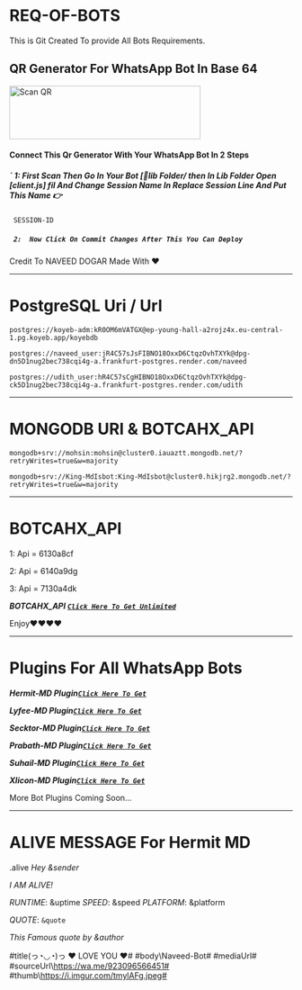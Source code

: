 # REQ-OF-BOTS
This is Git Created To provide All Bots Requirements.

## QR Generator For WhatsApp Bot In Base 64

<div align="left">
<a href="https://qr-code-generator-eta-green.vercel.app/"><img align="center" src="https://i.imgur.com/dzPTA6u.png" alt="Scan QR" height="95" width="340" /></a><br>
 
#### Connect This Qr Generator With Your WhatsApp Bot In 2 Steps
##### ` 1: First Scan Then Go In Your Bot [📁lib Folder/ then In Lib Folder Open [client.js] fil And Change Session Name In Replace Session Line And Put This Name 👉
````
 SESSION-ID
````
##### ` 2:  Now Click On Commit Changes After This You Can Deploy`

Credit To NAVEED DOGAR
Made With ❤️

---


# PostgreSQL Uri / Url
```
postgres://koyeb-adm:kR0OM6mVATGX@ep-young-hall-a2rojz4x.eu-central-1.pg.koyeb.app/koyebdb
```

```
postgres://naveed_user:jR4C57sJsFIBNO18OxxD6CtqzOvhTXYk@dpg-dn5D1nug2bec738cqi4g-a.frankfurt-postgres.render.com/naveed
```

```
postgres://udith_user:hR4C57sCgHIBNO18OxxD6CtqzOvhTXYk@dpg-ck5D1nug2bec738cqi4g-a.frankfurt-postgres.render.com/udith
```


---





# MONGODB URI &  BOTCAHX_API
 ```
mongodb+srv://mohsin:mohsin@cluster0.iauaztt.mongodb.net/?retryWrites=true&w=majority
```

```
mongodb+srv://King-MdIsbot:King-MdIsbot@cluster0.hikjrg2.mongodb.net/?retryWrites=true&w=majority
```

  ---
 # BOTCAHX_API   
1: Api = 6130a8cf

2: Api = 6140a9dg

3: Api = 7130a4dk

 ***BOTCAHX_API [`Click Here To Get Unlimited`](https://github.com/naveeddogar/THINGS-For-Bots/blob/main/Api&Uri/README%20(1).md)***
 
 
 
 
 
Enjoy❤❤❤❤

----

# Plugins For All WhatsApp Bots
***Hermit-MD Plugin[`Click Here To Get`](https://github.com/naveeddogar/THINGS-For-Bots/blob/main/Plugins/README%20(1).md)***

***Lyfee-MD Plugin[`Click Here To Get`](https://github.com/naveeddogar/THINGS-For-Bots/blob/main/Plugins/README%20(2).md)***

***Secktor-MD Plugin[`Click Here To Get`](https://github.com/naveeddogar/THINGS-For-Bots/blob/main/Plugins/README%20(3).md)***

***Prabath-MD Plugin[`Click Here To Get`](https://github.com/naveeddogar/THINGS-For-Bots/blob/main/Plugins/README%20(4).md)***

***Suhail-MD Plugin[`Click Here To Get`](https://github.com/naveeddogar/THINGS-For-Bots/blob/main/Plugins/README%20(5).md)***

***Xlicon-MD Plugin[`Click Here To Get`](https://github.com/naveeddogar/THINGS-For-Bots/blob/main/Plugins/README%20(6).md)***



More Bot Plugins Coming Soon...

---

# ALIVE MESSAGE For Hermit MD






.alive
*Hey* _&sender_

*I AM ALIVE!*

*RUNTIME*: &uptime
*SPEED*: &speed
*PLATFORM*: &platform

*QUOTE*: ```&quote```

_This Famous quote by *&author*_

#title\(っ◔◡◔)っ ♥ LOVE YOU ♥#
#body\Naveed-Bot#
#mediaUrl\#
#sourceUrl\https://wa.me/923096566451#
#thumb\https://i.imgur.com/tmylAFg.jpeg#

